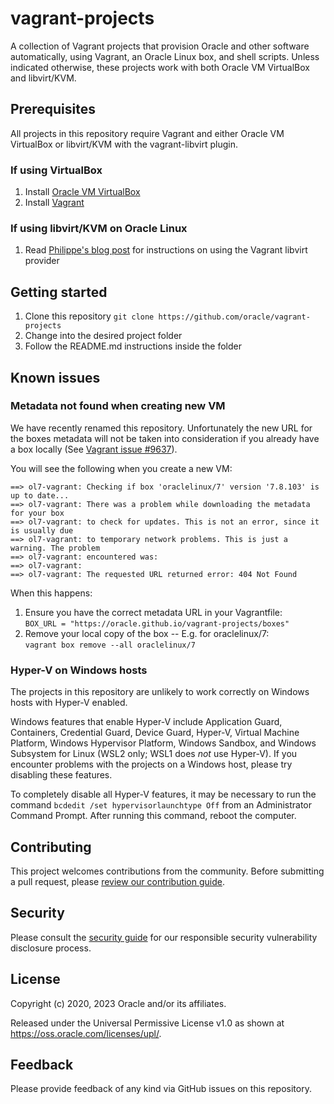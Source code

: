 # vagrant-projects

A collection of Vagrant projects that provision Oracle and other software automatically, using Vagrant, an Oracle Linux box, and shell scripts. Unless indicated otherwise, these projects work with both Oracle VM VirtualBox and libvirt/KVM.

## Prerequisites

All projects in this repository require Vagrant and either Oracle VM VirtualBox or libvirt/KVM with the vagrant-libvirt plugin.

### If using VirtualBox

1. Install [Oracle VM VirtualBox](https://www.virtualbox.org/wiki/Downloads)
2. Install [Vagrant](https://vagrantup.com/)

### If using libvirt/KVM on Oracle Linux

1. Read [Philippe's blog post](https://blogs.oracle.com/linux/getting-started-with-the-vagrant-libvirt-provider-for-oracle-linux) for instructions on using the Vagrant libvirt provider

## Getting started

1. Clone this repository `git clone https://github.com/oracle/vagrant-projects`
2. Change into the desired project folder
3. Follow the README.md instructions inside the folder

## Known issues


### Metadata not found when creating new VM

We have recently renamed this repository. Unfortunately the new URL for the boxes metadata will not be taken into consideration if you already have a box locally (See [Vagrant issue #9637](https://github.com/hashicorp/vagrant/issues/9637)).

You will see the following when you create a new VM:

```
==> ol7-vagrant: Checking if box 'oraclelinux/7' version '7.8.103' is up to date...
==> ol7-vagrant: There was a problem while downloading the metadata for your box
==> ol7-vagrant: to check for updates. This is not an error, since it is usually due
==> ol7-vagrant: to temporary network problems. This is just a warning. The problem
==> ol7-vagrant: encountered was:
==> ol7-vagrant:
==> ol7-vagrant: The requested URL returned error: 404 Not Found
```

When this happens:

1. Ensure you have the correct metadata URL in your Vagrantfile:  
   `BOX_URL = "https://oracle.github.io/vagrant-projects/boxes"`
1. Remove your local copy of the box -- E.g. for oraclelinux/7:  
   `vagrant box remove --all oraclelinux/7`

### Hyper-V on Windows hosts

The projects in this repository are unlikely to work correctly on Windows hosts with Hyper-V enabled.

Windows features that enable Hyper-V include Application Guard, Containers, Credential Guard, Device Guard, Hyper-V, Virtual Machine Platform, Windows Hypervisor Platform, Windows Sandbox, and Windows Subsystem for Linux (WSL2 only; WSL1 does _not_ use Hyper-V). If you encounter problems with the projects on a Windows host, please try disabling these features.

To completely disable all Hyper-V features, it may be necessary to run the command `bcdedit /set hypervisorlaunchtype Off` from an Administrator Command Prompt. After running this command, reboot the computer.

## Contributing

This project welcomes contributions from the community. Before submitting a pull
request, please [review our contribution guide](./CONTRIBUTING.md).

## Security

Please consult the [security guide](./SECURITY.md) for our responsible security
vulnerability disclosure process.

## License

Copyright (c) 2020, 2023 Oracle and/or its affiliates.

Released under the Universal Permissive License v1.0 as shown at
<https://oss.oracle.com/licenses/upl/>.

## Feedback

Please provide feedback of any kind via GitHub issues on this repository.
